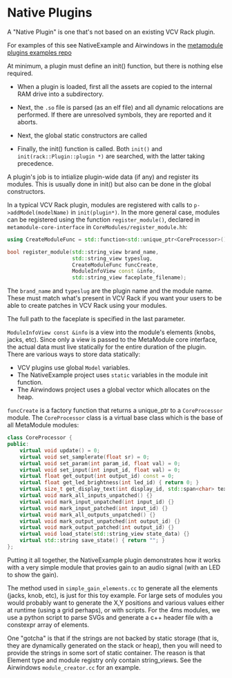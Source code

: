 # Native Plugins

A "Native Plugin" is one that's not based on an existing VCV Rack plugin.

For examples of this see NativeExample and Airwindows in the [metamodule plugins examples repo](https://github.com/4ms/metamodule-plugin-examples)

At minimum, a plugin must define an init() function, but there is nothing else
required. 

- When a plugin is loaded, first all the assets are copied to the internal RAM
  drive into a subdirectory.

- Next, the `.so` file is parsed (as an elf file) and all dynamic relocations are performed. If there are unresolved symbols, they are reported and it
  aborts.

- Next, the global static constructors are called

- Finally, the init() function is called. Both `init()` and
  `init(rack::Plugin::plugin *)` are searched, with the latter taking
  precedence.

A plugin's job is to intialize plugin-wide data (if any) and register its
modules. This is usually done in init() but also can be done in the global
constructors.

In a typical VCV Rack plugin, modules are registered with calls to
`p->addModel(modelName)` in `init(plugin*)`. In the more general case, modules
can be registered using the function `register_module()`, declared in
`metamodule-core-interface` in `CoreModules/register_module.hh`:

```c++
using CreateModuleFunc = std::function<std::unique_ptr<CoreProcessor>()>;

bool register_module(std::string_view brand_name,
					 std::string_view typeslug,
					 CreateModuleFunc funcCreate,
					 ModuleInfoView const &info,
					 std::string_view faceplate_filename);
```

The `brand_name` and `typeslug` are the plugin name and the module name. These 
must match what's present in VCV Rack if you want your users to be able to create
patches in VCV Rack using your modules.

The full path to the faceplate is specified in the last parameter.

`ModuleInfoView const &info` is a view into the module's elements (knobs, jacks, etc).
Since only a view is passed to the MetaModule core interface, the actual data
must live statically for the entire duration of the plugin. There are various ways to
store data statically:
- VCV plugins use global `Model` variables.
- The NativeExample project uses `static` variables in the module init function.
- The Airwindows project uses a global vector which allocates on the heap.

`funcCreate` is a factory function that returns a unique_ptr to a
`CoreProcessor` module. The `CoreProcessor` class is a virtual base class which
is the base of all MetaModule modules:

```c++
class CoreProcessor {
public:
	virtual void update() = 0;
	virtual void set_samplerate(float sr) = 0;
	virtual void set_param(int param_id, float val) = 0;
	virtual void set_input(int input_id, float val) = 0;
	virtual float get_output(int output_id) const = 0;
	virtual float get_led_brightness(int led_id) { return 0; }
	virtual size_t get_display_text(int display_id, std::span<char> text) { return 0; }
	virtual void mark_all_inputs_unpatched() {}
	virtual void mark_input_unpatched(int input_id) {}
	virtual void mark_input_patched(int input_id) {}
	virtual void mark_all_outputs_unpatched() {}
	virtual void mark_output_unpatched(int output_id) {}
	virtual void mark_output_patched(int output_id) {}
	virtual void load_state(std::string_view state_data) {}
	virtual std::string save_state() { return ""; }
};
```

Putting it all together, the NativeExample plugin demonstrates how it works
with a very simple module that provies gain to an audio signal (with an LED to show the gain).

The method used in `simple_gain_elements.cc` to generate all the elements
(jacks, knob, etc), is just for this toy example. For large sets of modules you
would probably want to generate the X,Y positions and various values either at
runtime (using a grid perhaps), or with scripts. For the 4ms modules, we use a
python script to parse SVGs and generate a c++ header file with a constexpr
array of elements. 

One "gotcha" is that if the strings are not backed by static storage (that is,
they are dynamically generated on the stack or heap), then you will need to
provide the strings in some sort of static container. The reason is that
Element type and module registry only contain string_views.
See the Airwindows `module_creator.cc` for an example.



